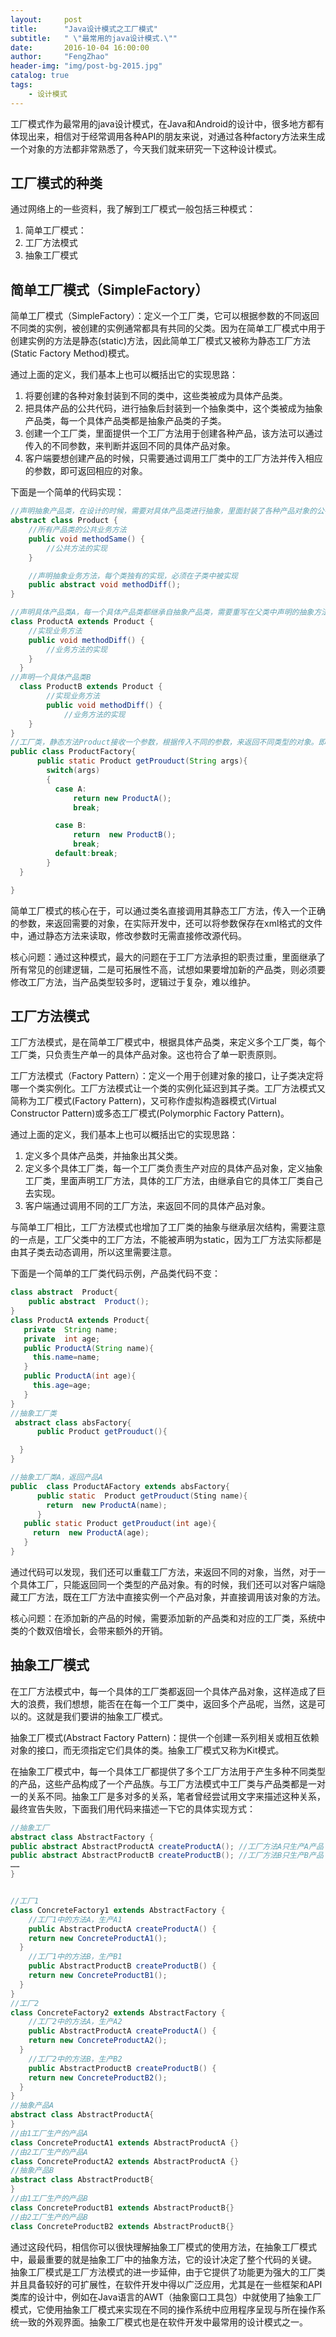 ```yaml
---
layout:     post
title:      "Java设计模式之工厂模式"
subtitle:   " \"最常用的java设计模式.\""
date:       2016-10-04 16:00:00
author:     "FengZhao"
header-img: "img/post-bg-2015.jpg"
catalog: true
tags:
    - 设计模式
---
```

工厂模式作为最常用的java设计模式，在Java和Android的设计中，很多地方都有体现出来，相信对于经常调用各种API的朋友来说，对通过各种factory方法来生成一个对象的方法都非常熟悉了，今天我们就来研究一下这种设计模式。

<!-- more -->


## 工厂模式的种类

通过网络上的一些资料，我了解到工厂模式一般包括三种模式：
1. 简单工厂模式：
2. 工厂方法模式
3. 抽象工厂模式

## 简单工厂模式（SimpleFactory）

简单工厂模式（SimpleFactory）：定义一个工厂类，它可以根据参数的不同返回不同类的实例，被创建的实例通常都具有共同的父类。因为在简单工厂模式中用于创建实例的方法是静态(static)方法，因此简单工厂模式又被称为静态工厂方法(Static Factory Method)模式。

通过上面的定义，我们基本上也可以概括出它的实现思路：

1. 将要创建的各种对象封装到不同的类中，这些类被成为具体产品类。
2. 把具体产品的公共代码，进行抽象后封装到一个抽象类中，这个类被成为抽象产品类，每一个具体产品类都是抽象产品类的子类。
3. 创建一个工厂类，里面提供一个工厂方法用于创建各种产品，该方法可以通过传入的不同参数，来判断并返回不同的具体产品对象。
4. 客户端要想创建产品的时候，只需要通过调用工厂类中的工厂方法并传入相应的参数，即可返回相应的对象。

下面是一个简单的代码实现：

```java
//声明抽象产品类，在设计的时候，需要对具体产品类进行抽象，里面封装了各种产品对象的公有方法。
abstract class Product {  
    //所有产品类的公共业务方法  
    public void methodSame() {  
        //公共方法的实现  
    }  

    //声明抽象业务方法，每个类独有的实现，必须在子类中被实现  
    public abstract void methodDiff();  
}

//声明具体产品类A，每一个具体产品类都继承自抽象产品类，需要重写在父类中声明的抽象方法。
class ProductA extends Product {  
    //实现业务方法  
    public void methodDiff() {  
        //业务方法的实现  
    }  
  }
//声明一个具体产品类B
  class ProductB extends Product {  
        //实现业务方法  
        public void methodDiff() {  
            //业务方法的实现  
    }  
}
//工厂类，静态方法Product接收一个参数，根据传入不同的参数，来返回不同类型的对象。即不同的产品
public class ProductFactory{
      public static Product getProuduct(String args){
        switch(args)
        {
          case A:
              return new ProductA();
              break;

          case B:
              return  new ProductB();  
              break;
          default:break;
        }
  }

}
```
简单工厂模式的核心在于，可以通过类名直接调用其静态工厂方法，传入一个正确的参数，来返回需要的对象，在实际开发中，还可以将参数保存在xml格式的文件中，通过静态方法来读取，修改参数时无需直接修改源代码。

核心问题：通过这种模式，最大的问题在于工厂方法承担的职责过重，里面继承了所有常见的创建逻辑，二是可拓展性不高，试想如果要增加新的产品类，则必须要修改工厂方法，当产品类型较多时，逻辑过于复杂，难以维护。




## 工厂方法模式

工厂方法模式，是在简单工厂模式中，根据具体产品类，来定义多个工厂类，每个工厂类，只负责生产单一的具体产品对象。这也符合了单一职责原则。

工厂方法模式（Factory Pattern）：定义一个用于创建对象的接口，让子类决定将哪一个类实例化。工厂方法模式让一个类的实例化延迟到其子类。工厂方法模式又简称为工厂模式(Factory Pattern)，又可称作虚拟构造器模式(Virtual Constructor Pattern)或多态工厂模式(Polymorphic Factory Pattern)。

通过上面的定义，我们基本上也可以概括出它的实现思路：

1. 定义多个具体产品类，并抽象出其父类。
2. 定义多个具体工厂类，每一个工厂类负责生产对应的具体产品对象，定义抽象工厂类，里面声明工厂方法，具体的工厂方法，由继承自它的具体工厂类自己去实现。
3. 客户端通过调用不同的工厂方法，来返回不同的具体产品对象。

与简单工厂相比，工厂方法模式也增加了工厂类的抽象与继承层次结构，需要注意的一点是，工厂父类中的工厂方法，不能被声明为static，因为工厂方法实际都是由其子类去动态调用，所以这里需要注意。

下面是一个简单的工厂类代码示例，产品类代码不变：

```java
class abstract  Product{
    public abstract  Product();
}
class ProductA extends Product{
   private  String name;
   private  int age;
   public ProductA(String name){
     this.name=name;
   }
   public ProductA(int age){
     this.age=age;
   }
}
//抽象工厂类
 abstract class absFactory{
      public Product getProuduct(){

  }        
}

//抽象工厂类A，返回产品A
public  class ProductAFactory extends absFactory{
      public static  Product getProuduct(Sting name){
        return  new ProductA(name);      
      }        
   public static Product getProuduct(int age){
     return  new ProductA(age);
   }
}
```
通过代码可以发现，我们还可以重载工厂方法，来返回不同的对象，当然，对于一个具体工厂，只能返回同一个类型的产品对象。有的时候，我们还可以对客户端隐藏工厂方法，既在工厂方法中直接实例一个产品对象，并直接调用该对象的方法。

核心问题：在添加新的产品的时候，需要添加新的产品类和对应的工厂类，系统中类的个数双倍增长，会带来额外的开销。

## 抽象工厂模式

在工厂方法模式中，每一个具体的工厂类都返回一个具体产品对象，这样造成了巨大的浪费，我们想想，能否在在每一个工厂类中，返回多个产品呢，当然，这是可以的。这就是我们要讲的抽象工厂模式。

抽象工厂模式(Abstract Factory Pattern)：提供一个创建一系列相关或相互依赖对象的接口，而无须指定它们具体的类。抽象工厂模式又称为Kit模式。

在抽象工厂模式中，每一个具体工厂都提供了多个工厂方法用于产生多种不同类型的产品，这些产品构成了一个产品族。与工厂方法模式中工厂类与产品类都是一对一的关系不同。抽象工厂是多对多的关系，笔者曾经尝试用文字来描述这种关系，最终宣告失败，下面我们用代码来描述一下它的具体实现方式：

```java
//抽象工厂
abstract class AbstractFactory {  
public abstract AbstractProductA createProductA(); //工厂方法A只生产A产品
public abstract AbstractProductB createProductB(); //工厂方法B只生产B产品
……  
}


//工厂1
class ConcreteFactory1 extends AbstractFactory {  
    //工厂1中的方法A，生产A1
    public AbstractProductA createProductA() {  
    return new ConcreteProductA1();  
  }  
    //工厂1中的方法B，生产B1
    public AbstractProductB createProductB() {  
    return new ConcreteProductB1();  
  }  
}
//工厂2
class ConcreteFactory2 extends AbstractFactory {  
    //工厂2中的方法A，生产A2
    public AbstractProductA createProductA() {  
    return new ConcreteProductA2();  
  }  
    //工厂2中的方法B，生产B2  
    public AbstractProductB createProductB() {  
    return new ConcreteProductB2();  
  }  
}
//抽象产品A
abstract class AbstractProductA{  
}
//由1工厂生产的产品A
class ConcreteProductA1 extends AbstractProductA {}
//由2工厂生产的产品A  
class ConcreteProductA2 extends AbstractProductA {}
//抽象产品B
abstract class AbstractProductB{  
}
//由1工厂生产的产品B
class ConcreteProductB1 extends AbstractProductB{}
//由2工厂生产的产品B
class ConcreteProductB2 extends AbstractProductB{}  
```

通过这段代码，相信你可以很快理解抽象工厂模式的使用方法，在抽象工厂模式中，最最重要的就是抽象工厂中的抽象方法，它的设计决定了整个代码的关键。
抽象工厂模式是工厂方法模式的进一步延伸，由于它提供了功能更为强大的工厂类并且具备较好的可扩展性，在软件开发中得以广泛应用，尤其是在一些框架和API类库的设计中，例如在Java语言的AWT（抽象窗口工具包）中就使用了抽象工厂模式，它使用抽象工厂模式来实现在不同的操作系统中应用程序呈现与所在操作系统一致的外观界面。抽象工厂模式也是在软件开发中最常用的设计模式之一。
